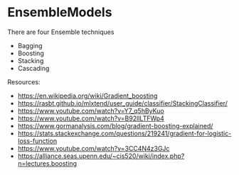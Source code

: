# EnsembleModels
There are four Ensemble techniques
  * Bagging
  * Boosting
  * Stacking
  * Cascading

Resources:
  * https://en.wikipedia.org/wiki/Gradient_boosting
  * https://rasbt.github.io/mlxtend/user_guide/classifier/StackingClassifier/
  * https://www.youtube.com/watch?v=Y7_q5hByKuo
  * https://www.youtube.com/watch?v=B92lILTFWp4
  * https://www.gormanalysis.com/blog/gradient-boosting-explained/
  * https://stats.stackexchange.com/questions/219241/gradient-for-logistic-loss-function
  * https://www.youtube.com/watch?v=3CC4N4z3GJc
  * https://alliance.seas.upenn.edu/~cis520/wiki/index.php?n=lectures.boosting
  
